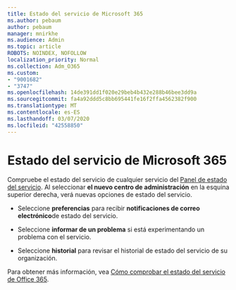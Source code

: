 ```yaml
---
title: Estado del servicio de Microsoft 365
ms.author: pebaum
author: pebaum
manager: mnirkhe
ms.audience: Admin
ms.topic: article
ROBOTS: NOINDEX, NOFOLLOW
localization_priority: Normal
ms.collection: Adm_O365
ms.custom:
- "9001682"
- "3747"
ms.openlocfilehash: 14de391dd1f020e29beb4b432e288b46bee3dd9a
ms.sourcegitcommit: fa4a92ddd5c8bb695441fe16f2ffa4562382f900
ms.translationtype: MT
ms.contentlocale: es-ES
ms.lasthandoff: 03/07/2020
ms.locfileid: "42558850"
---
```

# <a name="microsoft-365-service-health"></a>Estado del servicio de Microsoft 365


Compruebe el estado del servicio de cualquier servicio del [Panel de estado del servicio](https://admin.microsoft.com/Adminportal/Home?source=applauncher#/servicehealth). Al seleccionar **el nuevo centro de administración** en la esquina superior derecha, verá nuevas opciones de estado del servicio.

- Seleccione **preferencias** para recibir **notificaciones de correo electrónico**de estado del servicio.

- Seleccione **informar de un problema** si está experimentando un problema con el servicio.

- Seleccione **historial** para revisar el historial de estado del servicio de su organización. 

Para obtener más información, vea [Cómo comprobar el estado del servicio de Office 365](https://docs.microsoft.com/en-us/office365/enterprise/view-service-health). 